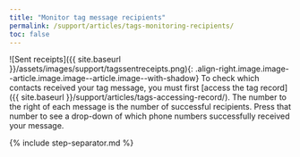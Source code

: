 ```yaml
---
title: "Monitor tag message recipients"
permalink: /support/articles/tags-monitoring-recipients/
toc: false
---
```


![Sent receipts]({{ site.baseurl }}/assets/images/support/tagssentreceipts.png){: .align-right.image.image--article.image.image--article.image--with-shadow} To check which contacts received your tag message, you must first [access the tag record]({{ site.baseurl }}/support/articles/tags-accessing-record/). The number to the right of each message is the number of successful recipients. Press that number to see a drop-down of which phone numbers successfully received your message.

{% include step-separator.md %}
